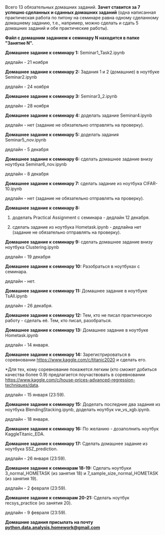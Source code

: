 Всего 13 обязательных домашних заданий. **Зачет ставится за 7 успешно сделанных и сданных домашних заданий** (одна написанная практическая работа по питону на семинаре равна одному сделанному домашнему заданию, т.е., например, можно сделать и сдать 5 домашних заданий и обе практические работы).

**Файл с домашним заданием к семинару N находится в папке "Занятие N".**

**Домашнее задание к семинару 1:**
  Seminar1_Task2.ipynb
  
  дедлайн - 21 ноября
  
  
**Домашнее задание к семинару 2:**
  Задания 1 и 2 (домашние) в ноутбуке Seminar2.ipynb
  
  дедлайн - 24 ноября
  
  
**Домашнее задание к семинару 3:**
  Seminar3_2.ipynb
  
  дедлайн - 28 ноября
  
  
**Домашнее задание к семинару 4:**
  доделать задание Seminar4.ipynb
  
  дедлайн - нет (задание не обязательно отправлять на проверку).
  
  
**Домашнее задание к семинару 5:**
  доделать задания Seminar5_nov.ipynb
  
  дедлайн - 5 декабря


**Домашнее задание к семинару 6:**
  сделать домашнее задание внизу ноутбука Seminar6_nov.ipynb
  
  дедлайн - 8 декабря


**Домашнее задание к семинару 7:**
  сделать задание из ноутбука CIFAR-10.ipynb
  
  дедлайн - нет (задание не обязательно отправлять на проверку).
  

**Домашнее задание к семинару 8:**
   1) доделать Practical Assignment с семинара - дедлайн 12 декабря.
   
   2) сделать задание из ноутбука Hometask.ipynb - дедлайна нет (задание не обязательно отправлять на проверку).


**Домашнее задание к семинару 9:**
  сделать домашнее задание внизу ноутбука Clustering.ipynb
  
  дедлайн - 19 декабря


**Домашнее задание к семинару 10:**
  Разобраться в ноутбуках с семинара.
  
  дедлайн - нет.

**Домашнее задание к семинару 11:**
  Домашнее задание в ноутбуке TsAll.ipynb
  
  дедлайн - 26 декабря.

**Домашнее задание к семинару 12:**
  Тем, кто не писал практическую работу - сделать её. Тем, кто писал, разобраться.
  
**Домашнее задание к семинару 13:**
  Домашнее задание в ноутбуке Hometask.ipynb
  
  дедлайн - 14 января.

**Домашнее задание к семинару 14:**
  Зарегистрироваться в соревновании https://www.kaggle.com/c/titanic2020 и сделать его.
  
  *Для тех, кому соревнование покажется легким (кто сможет добиться качества более 0.9) предлагается поучаствовать в соревновании https://www.kaggle.com/c/house-prices-advanced-regression-techniques/data.

  дедлайн - 15 января (23:59).
  
**Домашнее задание к семинару 15:**
  Доделать последние два задания из ноутбука BlendingStacking.ipynb, доделать ноутбук vw_vs_xgb.ipynb.

  дедлайн - 18 января.

**Домашнее задание к семинару 16:**
  По желанию - дозаполнить ноутбук KaggleTitanic_EDA.

**Домашнее задание к семинару 17:**
  Сделать домашнее задание из ноутбука SSZ_prediction.

  дедлайн - 26 января (23:59).

**Домашнее задание к семинарам 18-19:**
  Сделать ноутбуки 3_normal_HOMETASK (из занятия 18) и 7_sample_size_normal_HOMETASK (из занятия 19).

  дедлайн - 2 февраля (23:59).

**Домашнее задание к семинарам 20-21:**
  Сделать ноутбук recsys_practice (из занятия 20).

  дедлайн - 9 февраля (23:59).

**Домашние задания присылать на почту python.data.analysis.homework@gmail.com**

